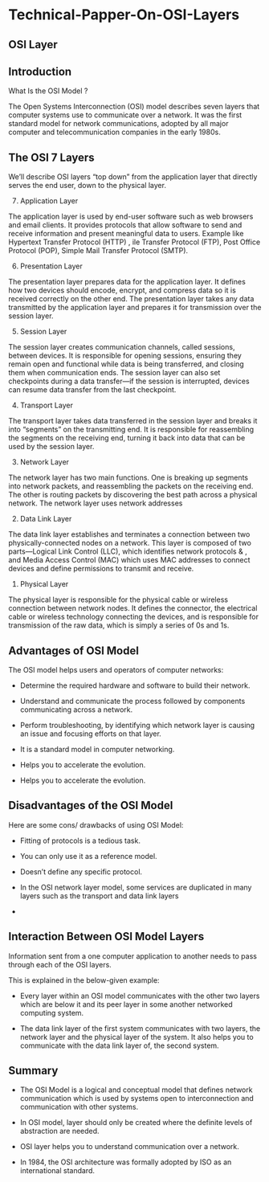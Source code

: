 # Technical-Papper-On-OSI-Layers
## OSI Layer

 


## Introduction 

What Is the OSI Model ?

The Open Systems Interconnection (OSI) model describes seven layers that computer systems use to communicate over a network. It was the first standard model for network communications, adopted by all major computer and telecommunication companies in the early 1980s.

## The OSI 7 Layers

We’ll describe OSI layers “top down” from the application layer that directly serves the end user, down to the physical layer.

7. Application Layer
   
 The application layer is used by end-user software such as web browsers and email clients. It provides protocols that allow software to send and receive information and present meaningful data to users.
Example like Hypertext Transfer Protocol (HTTP) , ile Transfer Protocol (FTP), Post Office Protocol (POP), Simple Mail Transfer Protocol (SMTP).

6. Presentation Layer

 The presentation layer prepares data for the application layer. It defines how two devices should encode, encrypt, and compress data so it is received correctly on the other end. The presentation layer takes any data transmitted by the application layer and prepares it for transmission over the session layer.

5. Session Layer

The session layer creates communication channels, called sessions, between devices. It is responsible for opening sessions, ensuring they remain open and functional while data is being transferred, and closing them when communication ends. The session layer can also set checkpoints during a data transfer—if the session is interrupted, devices can resume data transfer from the last checkpoint.

4. Transport Layer

 
The transport layer takes data transferred in the session layer and breaks it into “segments” on the transmitting end. It is responsible for reassembling the segments on the receiving end, turning it back into data that can be used by the session layer.

3. Network Layer
  
The network layer has two main functions. One is breaking up segments into network packets, and reassembling the packets on the receiving end. The other is routing packets by discovering the best path across a physical network. The network layer uses network addresses

2. Data Link Layer

The data link layer establishes and terminates a connection between two physically-connected nodes on a network. This layer is composed of two parts—Logical Link Control (LLC), which identifies network protocols & , and Media Access Control (MAC) which uses MAC addresses to connect devices and define permissions to transmit and receive.

   1. Physical Layer

The physical layer is responsible for the physical cable or wireless connection between network nodes. It defines the connector, the electrical cable or wireless technology connecting the devices, and is responsible for transmission of the raw data, which is simply a series of 0s and 1s.

## Advantages of OSI Model

The OSI model helps users and operators of computer networks:
* Determine the required hardware and software to build their network.

* Understand and communicate the process followed by components communicating across a network. 

* Perform troubleshooting, by identifying which network layer is causing an issue and focusing efforts on that layer.

* It is a standard model in computer networking.

* Helps you to accelerate the evolution.

* Helps you to accelerate the evolution.

## Disadvantages of the OSI Model

Here are some cons/ drawbacks of using OSI Model:

* Fitting of protocols is a tedious task.

* You can only use it as a reference model.

* Doesn’t define any specific protocol.


* In the OSI network layer model, some services are duplicated in many layers such as the transport and data link layers

*
## Interaction Between OSI Model Layers

Information sent from a one computer application to another needs to pass through each of the OSI layers.

This is explained in the below-given example:

* Every layer within an OSI model communicates with the other two layers which are below it and its peer layer in some another networked computing system.

* The data link layer of the first system communicates with two layers, the network layer and the physical layer of the system. It also helps you to communicate with the data link layer of, the second system.


## Summary

* The OSI Model is a logical and conceptual model that defines network communication which is used by systems open to interconnection and communication with other systems.

*  In OSI model, layer should only be created where the definite levels of abstraction are needed.

* OSI layer helps you to understand communication over a network.

* In 1984, the OSI architecture was formally adopted by ISO as an international standard.




